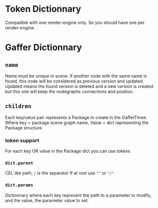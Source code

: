 
# Token Dictionnary

Compatible with one render-engine only. So you should have one per render-engine.

# Gaffer Dictionnary

## `name`

Name must be unique in scene. If another node with the same name is found, this
node will be considered as previous version and updated. Updated means the found
version is deleted and a new version is created but this one will keep
the nodegraphs connections and position.

## `children`

Each key/value pair represents a Package to create in the GafferThree.
Where key = package scene graph name,
Value = dict representing the Package structure

### token support

For each key OR value in the Package dict you can use tokens 

### `dict.parent`

CEL like path, `/` is the separator
If at root use `""` or `"/"`

### `dict.params`

Dictionnary where each key represent the path to a parameter to modify, and
the value, the parameter value to set.